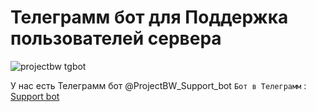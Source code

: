 # Телеграмм бот для Поддержка пользователей сервера
![projectbw tgbot](/images/bot.png)

У нас есть Телеграмм бот @ProjectBW_Support_bot 
`Бот в Телеграмм` : [Support bot](t.me/ProjectBW_Support_bot)
